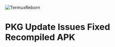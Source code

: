 ![TermuxReborn](https://user-images.githubusercontent.com/72663288/133981537-86a02ff5-9268-4101-b1c6-9019a5435cbc.png)

# PKG Update Issues Fixed Recompiled APK

